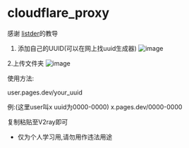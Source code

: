 # cloudflare_proxy
感谢 [listder](https://github.com/listder)的教导


1. 添加自己的UUID(可以在网上找uuid生成器)
![image](https://github.com/erroreutopia/cloudflare_proxy/assets/120820257/0802b598-cb2e-481b-b2ec-42782c08e66a)

2.上传文件夹
![image](https://github.com/erroreutopia/cloudflare_proxy/assets/120820257/fd0f723f-563a-4b4b-8475-9fa8f12dd7db)

使用方法:

user.pages.dev/your_uuid


例:(这里user叫x
uuid为0000-0000)
x.pages.dev/0000-0000

复制粘贴至V2ray即可

* 仅为个人学习用,请勿用作违法用途
